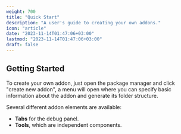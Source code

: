 ```yaml
---
weight: 700
title: "Quick Start"
description: "A user's guide to creating your own addons."
icon: "article"
date: "2023-11-14T01:47:06+03:00"
lastmod: "2023-11-14T01:47:06+03:00"
draft: false
---
```


## Getting Started

To create your own addon, just open the package manager and click "create new addon", a menu will open where you can specify basic information about the addon and generate its folder structure.

Several different addon elements are available:
- <b>Tabs</b> for the debug panel.
- <b>Tools</b>, which are independent components.
